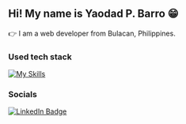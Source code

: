 ## Hi! My name is Yaodad P. Barro 😁

👉 I am a web developer from Bulacan, Philippines.

### Used tech stack

[![My Skills](https://skillicons.dev/icons?i=html,css,tailwind,js,mongodb,express,react,nodejs,github,vite,vscode)](https://skillicons.dev)

### Socials

<div id="badges">
  <a href="https://www.linkedin.com/in/yaodad-barro" target="_blank">
    <img src="https://img.shields.io/badge/LinkedIn-blue?style=for-the-badge&logo=linkedin&logoColor=white" alt="LinkedIn Badge"/>
  </a>
</div>

